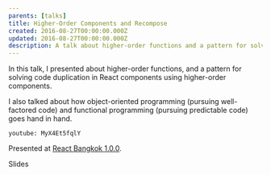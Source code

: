 ```yaml
---
parents: [talks]
title: Higher-Order Components and Recompose
created: 2016-08-27T00:00:00.000Z
updated: 2016-08-27T00:00:00.000Z
description: A talk about higher-order functions and a pattern for solving code duplication in React components using higher-order components.
---
```


In this talk, I presented about higher-order functions, and a pattern
for solving code duplication in React components using higher-order
components.

I also talked about how object-oriented programming
(pursuing well-factored code) and functional programming (pursuing
predictable code) goes hand in hand.

`youtube: MyX4Et5fqlY`

Presented at [React Bangkok 1.0.0](https://reactbkk.github.io/1.0.0/).

<call-to-action href="https://reactbkk.github.io/1.0.0/higher-order-components.pdf">
  Slides
</call-to-action>
